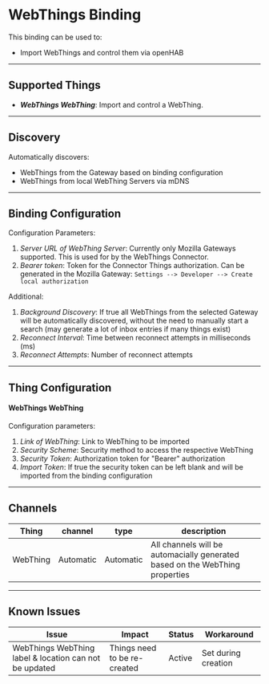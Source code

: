 # WebThings Binding

This binding can be used to:

 * Import WebThings and control them via openHAB

---

## Supported Things

* ***WebThings WebThing***: Import and control a WebThing.  

---

## Discovery

Automatically discovers:

* WebThings from the Gateway based on binding configuration
* WebThings from local WebThing Servers via mDNS 


---

## Binding Configuration

Configuration Parameters:

1. _Server URL of WebThing Server_: Currently only Mozilla Gateways supported. This is used for by the WebThings Connector.
2. _Bearer token_: Token for the Connector Things authorization. Can be generated in the Mozilla Gateway: ```Settings --> Developer --> Create local authorization```

Additional:

 1. _Background Discovery_: If true all WebThings from the selected Gateway will be automatically discovered, without the need to manually start a search (may generate a lot of inbox entries if many things exist)
 2. _Reconnect Interval_: Time between reconnect attempts in milliseconds (ms)
 3. _Reconnect Attempts_: Number of reconnect attempts

---

## Thing Configuration

#### WebThings WebThing

Configuration parameters:

1. _Link of WebThing_: Link to WebThing to be imported
2. _Security Scheme_: Security method to access the respective WebThing
3. _Security Token_: Authorization token for "Bearer" authorization
4. _Import Token_: If true the security token can be left blank and will be imported from the binding configuration

---

## Channels

| Thing | channel  | type   | description                  |
|--------|----------|--------|------------------------------|
| WebThing | Automatic | Automatic | All channels will be automacially generated based on the WebThing properties |

---

## Known Issues

| Issue | Impact  | Status   | Workaround                  |
|--------|----------|--------|------------------------------|
| WebThings WebThing label & location can not be updated | Things need to be re-created | Active | Set during creation |

